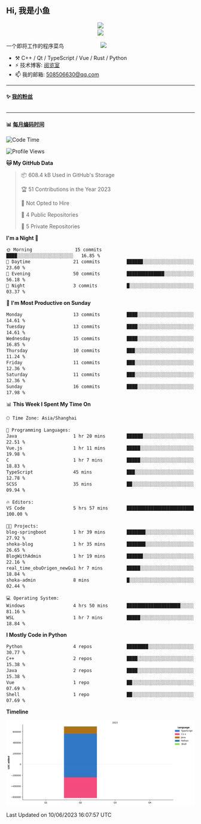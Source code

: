 <!--
**小鱼/小鱼** is a ✨ _special_ ✨ repository because its `README.md` (this file) appears on your GitHub profile.

Here are some ideas to get you started:

- 🔭 I’m currently working on ...
- 🌱 I’m currently learning ...
- 👯 I’m looking to collaborate on ...
- 🤔 I’m looking for help with ...
- 💬 Ask me about ...
- 📫 How to reach me: ...
- 😄 Pronouns: ...
- ⚡ Fun fact: ...
-->

## Hi, 我是小鱼

<div align=center><img src="https://profile-counter.glitch.me/XiaoYuer2022/count.svg"></div>



<div align=center><img src="https://streak-stats.demolab.com?user=XiaoYuer2022&locale=zh_Hans"></div>



[<img align="right" width="50%" src="https://github-readme-stats-ouuan.vercel.app/api?username=XiaoYuer2022&show_icons=true">](https://metrics.lecoq.io/xlz122#gh-light-mode-only)

一个即将工作的程序菜鸟

-   :hammer_and_pick: C++ / Qt / TypeScript / Vue / Rust / Python
-   ⚡ 技术博客: [阅览室](https://haoxx.netlify.app/)
-   📫 我的邮箱: 508506630@qq.com

---

#### :sparkles: [我的粉丝](https://github.com/XiaoYuer2022?tab=followers)

<!--START_SECTION:followers-->
<table>
  </tr>
</table>
<!--END_SECTION:followers-->

---

#### :bar_chart: [每月编码时间](https://github.com/muety/wakapi)

<!--START_SECTION:waka-->
![Code Time](http://img.shields.io/badge/Code%20Time-31%20hrs%2023%20mins-blue)

![Profile Views](http://img.shields.io/badge/Profile%20Views-1-blue)

**🐱 My GitHub Data** 

> 📦 608.4 kB Used in GitHub's Storage 
 > 
> 🏆 51 Contributions in the Year 2023
 > 
> 🚫 Not Opted to Hire
 > 
> 📜 4 Public Repositories 
 > 
> 🔑 5 Private Repositories 
 > 
**I'm a Night 🦉** 

```text
🌞 Morning                15 commits          ████░░░░░░░░░░░░░░░░░░░░░   16.85 % 
🌆 Daytime                21 commits          ██████░░░░░░░░░░░░░░░░░░░   23.60 % 
🌃 Evening                50 commits          ██████████████░░░░░░░░░░░   56.18 % 
🌙 Night                  3 commits           █░░░░░░░░░░░░░░░░░░░░░░░░   03.37 % 
```
📅 **I'm Most Productive on Sunday** 

```text
Monday                   13 commits          ████░░░░░░░░░░░░░░░░░░░░░   14.61 % 
Tuesday                  13 commits          ████░░░░░░░░░░░░░░░░░░░░░   14.61 % 
Wednesday                15 commits          ████░░░░░░░░░░░░░░░░░░░░░   16.85 % 
Thursday                 10 commits          ███░░░░░░░░░░░░░░░░░░░░░░   11.24 % 
Friday                   11 commits          ███░░░░░░░░░░░░░░░░░░░░░░   12.36 % 
Saturday                 11 commits          ███░░░░░░░░░░░░░░░░░░░░░░   12.36 % 
Sunday                   16 commits          ████░░░░░░░░░░░░░░░░░░░░░   17.98 % 
```


📊 **This Week I Spent My Time On** 

```text
🕑︎ Time Zone: Asia/Shanghai

💬 Programming Languages: 
Java                     1 hr 20 mins        ██████░░░░░░░░░░░░░░░░░░░   22.51 % 
Vue.js                   1 hr 11 mins        █████░░░░░░░░░░░░░░░░░░░░   19.98 % 
C                        1 hr 7 mins         █████░░░░░░░░░░░░░░░░░░░░   18.83 % 
TypeScript               45 mins             ███░░░░░░░░░░░░░░░░░░░░░░   12.78 % 
SCSS                     35 mins             ██░░░░░░░░░░░░░░░░░░░░░░░   09.94 % 

🔥 Editors: 
VS Code                  5 hrs 57 mins       █████████████████████████   100.00 % 

🐱‍💻 Projects: 
blog-springboot          1 hr 39 mins        ███████░░░░░░░░░░░░░░░░░░   27.92 % 
shoka-blog               1 hr 35 mins        ███████░░░░░░░░░░░░░░░░░░   26.65 % 
BlogWithAdmin            1 hr 19 mins        ██████░░░░░░░░░░░░░░░░░░░   22.16 % 
real_time_obuOrigen_newGu1 hr 7 mins         █████░░░░░░░░░░░░░░░░░░░░   18.84 % 
shoka-admin              8 mins              █░░░░░░░░░░░░░░░░░░░░░░░░   02.44 % 

💻 Operating System: 
Windows                  4 hrs 50 mins       ████████████████████░░░░░   81.16 % 
WSL                      1 hr 7 mins         █████░░░░░░░░░░░░░░░░░░░░   18.84 % 
```

**I Mostly Code in Python** 

```text
Python                   4 repos             ████████░░░░░░░░░░░░░░░░░   30.77 % 
C++                      2 repos             ████░░░░░░░░░░░░░░░░░░░░░   15.38 % 
Java                     2 repos             ████░░░░░░░░░░░░░░░░░░░░░   15.38 % 
Vue                      1 repo              ██░░░░░░░░░░░░░░░░░░░░░░░   07.69 % 
Shell                    1 repo              ██░░░░░░░░░░░░░░░░░░░░░░░   07.69 % 
```



**Timeline**

![Lines of Code chart](https://raw.githubusercontent.com/XiaoYuer2022/XiaoYuer2022/main/assets/bar_graph.png)


 Last Updated on 10/06/2023 16:07:57 UTC
<!--END_SECTION:waka-->
